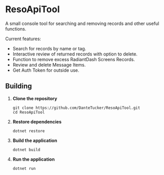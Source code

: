 # ResoApiTool

A small console tool for searching and removing records and other useful functions.

Current features:
* Search for records by name or tag.
* Interactive review of returned records with option to delete.
* Function to remove excess RadiantDash Screens Records.
* Review and delete Message Items.
* Get Auth Token for outside use.

## Building

1. **Clone the repository**
   ```
   git clone https://github.com/DanteTucker/ResoApiTool.git
   cd ResoApiTool
   ```

2. **Restore dependencies**
   ```
   dotnet restore
   ```

3. **Build the application**
   ```
   dotnet build
   ```

4. **Run the application**
   ```
   dotnet run
   ```
